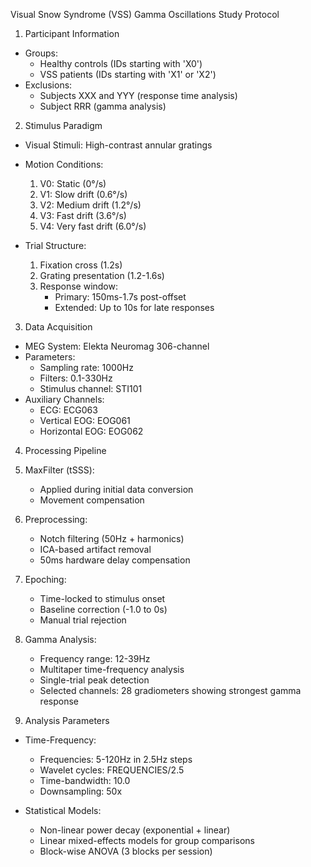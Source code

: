 Visual Snow Syndrome (VSS) Gamma Oscillations Study Protocol

1. Participant Information
- Groups:
  - Healthy controls (IDs starting with 'X0')
  - VSS patients (IDs starting with 'X1' or 'X2')
- Exclusions:
  - Subjects XXX and YYY (response time analysis)
  - Subject RRR (gamma analysis)

2. Stimulus Paradigm
- Visual Stimuli: High-contrast annular gratings
- Motion Conditions:
  1. V0: Static (0°/s)
  2. V1: Slow drift (0.6°/s)
  3. V2: Medium drift (1.2°/s) 
  4. V3: Fast drift (3.6°/s)
  5. V4: Very fast drift (6.0°/s)

- Trial Structure:
  1. Fixation cross (1.2s)
  2. Grating presentation (1.2-1.6s)
  3. Response window:
     - Primary: 150ms-1.7s post-offset
     - Extended: Up to 10s for late responses

3. Data Acquisition
- MEG System: Elekta Neuromag 306-channel
- Parameters:
  - Sampling rate: 1000Hz
  - Filters: 0.1-330Hz
  - Stimulus channel: STI101
- Auxiliary Channels:
  - ECG: ECG063
  - Vertical EOG: EOG061
  - Horizontal EOG: EOG062

4. Processing Pipeline
1. MaxFilter (tSSS):
   - Applied during initial data conversion
   - Movement compensation

2. Preprocessing:
   - Notch filtering (50Hz + harmonics)
   - ICA-based artifact removal
   - 50ms hardware delay compensation

3. Epoching:
   - Time-locked to stimulus onset
   - Baseline correction (-1.0 to 0s)
   - Manual trial rejection

4. Gamma Analysis:
   - Frequency range: 12-39Hz
   - Multitaper time-frequency analysis
   - Single-trial peak detection
   - Selected channels: 28 gradiometers showing strongest gamma response

5. Analysis Parameters
- Time-Frequency:
  - Frequencies: 5-120Hz in 2.5Hz steps
  - Wavelet cycles: FREQUENCIES/2.5
  - Time-bandwidth: 10.0
  - Downsampling: 50x

- Statistical Models:
  - Non-linear power decay (exponential + linear)
  - Linear mixed-effects models for group comparisons
  - Block-wise ANOVA (3 blocks per session)